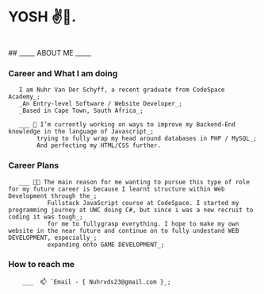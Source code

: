 # YOSH ✌️🐒.
<br>
## _____ ABOUT ME _____

### Career and What I am doing 

       I am Nuhr Van Der Schyff, a recent graduate from CodeSpace Academy_;
       _An Entry-level Software / Website Developer_;
       _Based in Cape Town, South Africa_;
 
       ___ 🔭 I’m currently working on ways to improve my Backend-End knowledge in the language of Javascript_;
            trying to fully wrap my head around databases in PHP / MySQL_;
            And perfecting my HTML/CSS further.   
            
### Career Plans

       ___ 😶‍🌫️ The main reason for me wanting to pursue this type of role for my future career is because I learnt structure within Web Development through the_;
               Fullstack JavaScript course at CodeSpace. I started my programming journey at UWC doing C#, but since i was a new recruit to coding it was tough_;
               for me to fullygrasp everything. I hope to make my own website in the near future and continue on to fully undestand WEB DEVELOPMENT, especially_;
               expanding onto GAME DEVELOPMENT_;
               
### How to reach me
 
        ___  📫 `Email - { Nuhrvds23@gmail.com }_;
